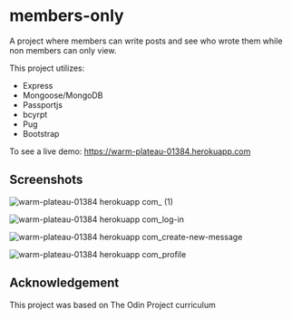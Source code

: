 # members-only

A project where members can write posts and see who wrote them while non members can only view.

This project utilizes:
<ul>
  <li>Express</li>
  <li>Mongoose/MongoDB</li>
  <li>Passportjs</li>
  <li>bcyrpt</li>
  <li>Pug</li>
  <li>Bootstrap</li>
</ul>
  
To see a live demo: https://warm-plateau-01384.herokuapp.com
  
<h2>Screenshots</h2>
  
![warm-plateau-01384 herokuapp com_ (1)](https://user-images.githubusercontent.com/93222500/156474244-4c84f512-60a7-4e0f-a145-648cea94f715.png)

![warm-plateau-01384 herokuapp com_log-in](https://user-images.githubusercontent.com/93222500/156474336-5c99ec38-e143-419a-8ada-a582e8d9ac54.png)

![warm-plateau-01384 herokuapp com_create-new-message](https://user-images.githubusercontent.com/93222500/156474376-dd8ed4f1-f271-4890-8244-126601430f22.png)

![warm-plateau-01384 herokuapp com_profile](https://user-images.githubusercontent.com/93222500/156474385-e8c3f156-99e5-494f-87ce-91d721c4a862.png)

<h2>Acknowledgement</h2>

This project was based on The Odin Project curriculum
